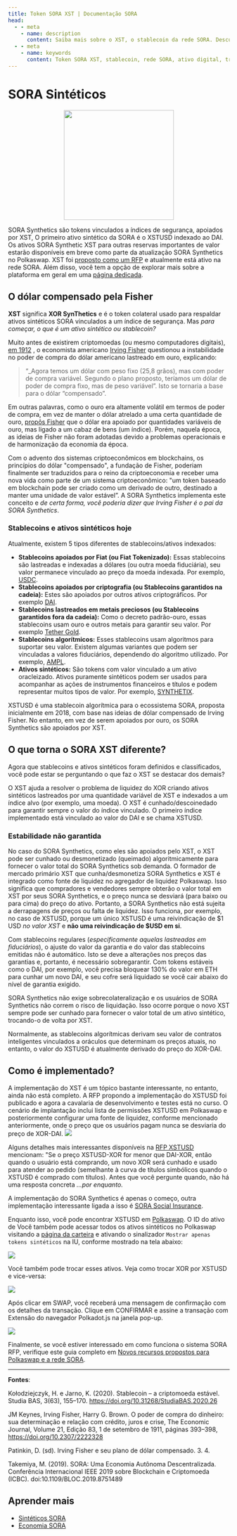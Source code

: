 ```yaml
---
title: Token SORA XST | Documentação SORA
head:
  - - meta
    - name: description
      content: Saiba mais sobre o XST, o stablecoin da rede SORA. Descubra os recursos, casos de uso e benefícios do XST no ecossistema SORA. Explora o seu papel como um ativo digital estável e confiável, permitindo a transferência eficiente de valor, reduzindo a volatilidade e apoiando diversas aplicações financeiras dentro da rede SORA.
  - - meta
    - name: keywords
      content: Token SORA XST, stablecoin, rede SORA, ativo digital, transferência de valor, redução de volatilidade, aplicações financeiras
---
```


# SORA Sintéticos

 <center><img src="/.gitbook/assets/xst.svg" width="250"></center>


SORA Synthetics são tokens vinculados a índices de segurança, apoiados por XST,
O primeiro ativo sintético da SORA é o XSTUSD indexado ao DAI. Os ativos SORA Synthetic XST para outras reservas importantes de valor estarão disponíveis em breve como parte da atualização SORA Synthetics no Polkaswap. XST foi [proposto como um
RFP](https://github.com/sora-xor/rfps/pull/8/files) e atualmente está ativo na rede SORA. Além disso, você tem a opção de explorar mais sobre a plataforma em geral em uma [página dedicada](/pt/synthetics.md).

## O dólar compensado pela Fisher

**XST** significa **XOR SynThetics** e é o token colateral usado para respaldar ativos sintéticos SORA vinculados a um índice de segurança. Mas _para começar, o que é um ativo sintético ou stablecoin?_

Muito antes de existirem criptomoedas (ou mesmo computadores digitais), [em 1912](https://dspace.gipe.ac.in/xmlui/bitstream/handle/10973/26798/GIPE-093010.pdf?sequence=3&isAllowed=y) , o economista americano [Irving Fisher](https://en.wikipedia.org/wiki/Irving_Fisher) questionou a instabilidade no poder de compra do dólar americano lastreado em ouro, explicando:

> “_Agora temos um dólar com peso fixo (25,8 grãos), mas com poder de compra variável. Segundo o plano proposto, teríamos um dólar de poder de compra fixo, mas de peso variável”. Isto se tornaria a base para o dólar “compensado”.

Em outras palavras, como o ouro era altamente volátil em termos de poder de compra, em vez de manter o dólar atrelado a uma certa quantidade de ouro, [propôs Fisher](https://www.richmondfed.org/~/media/richmondfedorg/publications/research/economic_quarterly/1993/summer/pdf/patinkin.pdf) que o dólar era apoiado por quantidades variáveis ​​de ouro, mas ligado a um cabaz de bens (um índice). Porém, naquela época, as ideias de Fisher não foram adotadas devido a problemas operacionais e de harmonização da economia da época.

Com o advento dos sistemas criptoeconômicos em blockchains, os princípios do dólar "compensado", a fundação de Fisher, poderiam finalmente ser traduzidos para o reino da criptoeconomia e receber uma nova vida como parte de um sistema criptoeconômico: "um token baseado em blockchain pode ser criado como um derivado de outro, destinado a manter uma unidade de valor estável”. A SORA Synthetics implementa este conceito e _de certa forma, você poderia dizer que Irving Fisher é o pai da SORA Synthetics_.

### Stablecoins e ativos sintéticos hoje

Atualmente, existem 5 tipos diferentes de stablecoins/ativos indexados:

- **Stablecoins apoiados por Fiat (ou Fiat Tokenizado):** Essas stablecoins são lastreadas e indexadas a dólares (ou outra moeda fiduciária), seu valor permanece vinculado ao preço da moeda indexada. Por exemplo, [USDC](https://www.circle.com/en/usdc).
- **Stablecoins apoiados por criptografia (ou Stablecoins garantidos na cadeia):** Estes são apoiados por outros ativos criptográficos. Por exemplo [DAI](https://makerdao.com/en/).
- **Stablecoins lastreados em metais preciosos (ou Stablecoins garantidos fora da cadeia):** Como o decreto padrão-ouro, essas stablecoins usam ouro e outros metais para garantir seu valor. Por exemplo [Tether Gold](https://gold.tether.to/).
- **Stablecoins algorítmicos:** Esses stablecoins usam algoritmos para suportar seu valor. Existem algumas variantes que podem ser vinculadas a valores fiduciários, dependendo do algoritmo utilizado. Por exemplo, [AMPL](https://www.ampleforth.org/).
- **Ativos sintéticos:** São tokens com valor vinculado a um ativo oracleizado. Ativos puramente sintéticos podem ser usados ​​para acompanhar as ações de instrumentos financeiros e títulos e podem representar muitos tipos de valor. Por exemplo, [SYNTHETIX](https://synthetix.io/).

XSTUSD é uma stablecoin algorítmica para o ecossistema SORA, proposta inicialmente em 2018, com base nas ideias de dólar compensado de Irving Fisher. No entanto, em vez de serem apoiados por ouro, os SORA Synthetics são apoiados por XST.

## O que torna o SORA XST diferente?

Agora que stablecoins e ativos sintéticos foram definidos e classificados, você pode estar se perguntando o que faz o XST se destacar dos demais?

O XST ajuda a resolver o problema de liquidez do XOR criando ativos sintéticos lastreados por uma quantidade variável de XST e indexados a um índice alvo (por exemplo, uma moeda). O XST é cunhado/descoinedado para garantir sempre o valor do índice vinculado. O primeiro índice implementado está vinculado ao valor do DAI e se chama XSTUSD.

### Estabilidade não garantida

No caso do SORA Synthetics, como eles são apoiados pelo XST, o XST pode ser cunhado ou desmonetizado (queimado) algoritmicamente para fornecer o valor total do SORA Synthetics sob demanda. O formador de mercado primário XST que cunha/desmonetiza SORA Synthetics e XST é integrado como fonte de liquidez no agregador de liquidez Polkaswap. Isso significa que compradores e vendedores sempre obterão o valor total em XST por seus SORA Synthetics, e o preço nunca se desviará (para baixo ou para cima) do preço do ativo. Portanto, a SORA Synthetics não está sujeita a derrapagens de preços ou falta de liquidez. Isso funciona, por exemplo, no caso de XSTUSD, porque um único XSTUSD é uma reivindicação de $1 USD _no valor XST_ e **não uma reivindicação de $USD em si**.

Com stablecoins regulares (_especificamente aquelas lastreadas em fiduciários_), o ajuste do valor da garantia e do valor das stablecoins emitidas não é automático. Isto se deve a alterações nos preços das garantias e, portanto, é necessário sobregarantir. Com tokens estáveis ​​como o DAI, por exemplo, você precisa bloquear 130% do valor em ETH para cunhar um novo DAI, e seu cofre será liquidado se você cair abaixo do nível de garantia exigido.

SORA Synthetics não exige sobrecolateralização e os usuários de SORA Synthetics não correm o risco de liquidação. Isso ocorre porque o novo XST sempre pode ser cunhado para fornecer o valor total de um ativo sintético, trocando-o de volta por XST.

Normalmente, as stablecoins algorítmicas derivam seu valor de contratos inteligentes vinculados a oráculos que determinam os preços atuais, no entanto, o valor do XSTUSD é atualmente derivado do preço do XOR-DAI.

## Como é implementado?

A implementação do XST é um tópico bastante interessante, no entanto, ainda
não está completo. A RFP propondo a implementação do XSTUSD foi
publicado e agora a cavalaria de desenvolvimento e testes está
no curso. O cenário de implantação inclui lista de permissões XSTUSD em
Polkaswap e posteriormente configurar uma fonte de liquidez, conforme mencionado
anteriormente, onde o preço que os usuários pagam nunca se desviaria do preço
de XOR-DAI.
![](/.gitbook/assets/xst-buy-sell.png)

Alguns detalhes mais interessantes disponíveis na [RFP XSTUSD](https://github.com/sora-xor/rfps/pull/8/files) mencionam: "Se o preço XSTUSD-XOR for menor que DAI-XOR, então quando o usuário está comprando, um novo XOR será cunhado e usado para atender ao pedido (semelhante à curva de títulos simbólicos quando o XSTUSD é comprado com títulos). Antes que você pergunte quando, não há uma resposta concreta _...por enquanto._

A implementação do SORA Synthetics é apenas o começo, outra implementação interessante ligada a isso é [SORA Social Insurance](social-insurance.md).

Enquanto isso, você pode encontrar XSTUSD em [Polkaswap](https://polkaswap.io/). O ID do ativo de Você também pode acessar todos os ativos sintéticos no Polkaswap visitando a [página da carteira](https://polkaswap.io/#/wallet) e ativando o sinalizador `Mostrar apenas tokens sintéticos` na IU, conforme mostrado na tela abaixo:

![](/.gitbook/assets/polkaswap-show-only-synthetics.png)

Você também pode trocar esses ativos. Veja como trocar XOR por XSTUSD e vice-versa:

![](/.gitbook/assets/xstusd-demo1.png)

Após clicar em SWAP, você receberá uma mensagem de confirmação com
os detalhes da transação. Clique em CONFIRMAR e assine a transação com
Extensão do navegador Polkadot.js na janela pop-up.

![](/.gitbook/assets/xstusd-demo2.png)

Finalmente, se você estiver interessado em como funciona o sistema SORA RFP, verifique este guia completo em [Novos recursos propostos para Polkaswap e a rede SORA](rfp.md).

---

**Fontes**:

Kołodziejczyk, H. e Jarno, K. (2020). Stablecoin – a criptomoeda estável. Studia BAS, 3(63), 155–170. https://doi.org/10.31268/StudiaBAS.2020.26

JM Keynes, Irving Fisher, Harry G. Brown. O poder de compra do dinheiro: sua determinação e relação com crédito, juros e crise, The Economic Journal, Volume 21, Edição 83, 1 de setembro de 1911, páginas 393–398, https://doi.org/10.2307/2222328

Patinkin, D. (sd). Irving Fisher e seu plano de dólar compensado. 3. 4.

Takemiya, M. (2019). SORA: Uma Economia Autônoma Descentralizada. Conferência Internacional IEEE 2019 sobre Blockchain e Criptomoeda (ICBC). doi:10.1109/BLOC.2019.8751489

## Aprender mais

- [Sintéticos SORA](/pt/synthetics.md)
- [Economia SORA](/pt/sora-economy.md)
